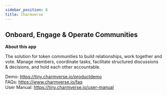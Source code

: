 ```yaml
---
sidebar_position: 8
title: Charmverse
---
```


## Onboard, Engage & Operate Communities

**About this app**

The solution for token communities to build relationships, work together and vote. Manage members, coordinate tasks, facilitate structured discussions & decisions, and hold each other accountable.

Demo: <https://tiny.charmverse.io/productdemo> <br/>
FAQs: <https://www.charmverse.io/faq> <br/>
User Manual: <https://tiny.charmverse.io/user-manual>
